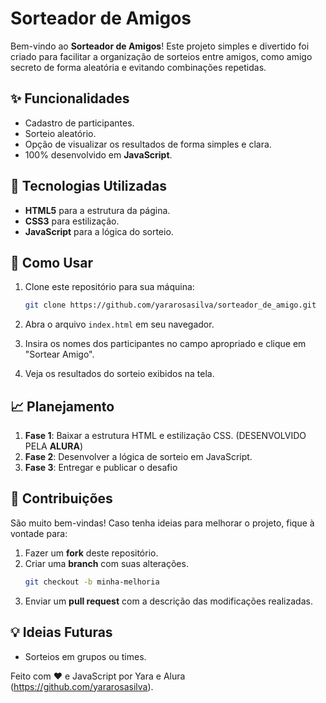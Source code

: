 # Sorteador de Amigos

Bem-vindo ao **Sorteador de Amigos**! Este projeto simples e divertido foi criado para facilitar a organização de sorteios entre amigos, como amigo secreto de forma aleatória e evitando combinações repetidas.

## ✨ Funcionalidades

- Cadastro de participantes.
- Sorteio aleatório.
- Opção de visualizar os resultados de forma simples e clara.
- 100% desenvolvido em **JavaScript**.

## 🌱 Tecnologias Utilizadas

- **HTML5** para a estrutura da página.
- **CSS3** para estilização.
- **JavaScript** para a lógica do sorteio.

## 🔧 Como Usar

1. Clone este repositório para sua máquina:
   ```bash
   git clone https://github.com/yararosasilva/sorteador_de_amigo.git
   ```

2. Abra o arquivo `index.html` em seu navegador.

3. Insira os nomes dos participantes no campo apropriado e clique em "Sortear Amigo".

4. Veja os resultados do sorteio exibidos na tela.

## 📈 Planejamento

1. **Fase 1**: Baixar a estrutura HTML e estilização CSS. (DESENVOLVIDO PELA **ALURA**)
2. **Fase 2**: Desenvolver a lógica de sorteio em JavaScript.
3. **Fase 3**: Entregar e publicar o desafio

## 🎁 Contribuições

São muito bem-vindas! Caso tenha ideias para melhorar o projeto, fique à vontade para:

1. Fazer um **fork** deste repositório.
2. Criar uma **branch** com suas alterações.
   ```bash
   git checkout -b minha-melhoria
   ```
3. Enviar um **pull request** com a descrição das modificações realizadas.

## 💡 Ideias Futuras

- Sorteios em grupos ou times.


Feito com ❤️ e JavaScript por Yara e Alura (https://github.com/yararosasilva).
